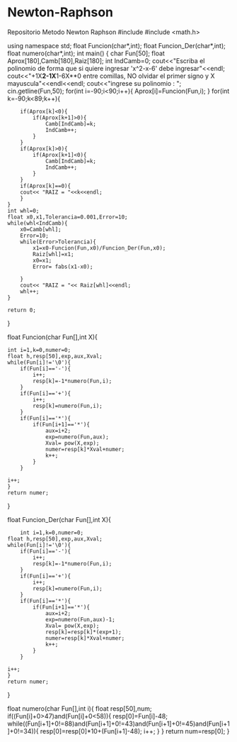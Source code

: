 # Newton-Raphson
Repositorio Metodo Newton Raphson
#include <iostream>
#include <math.h>

using namespace std;
float Funcion(char*,int);
float Funcion_Der(char*,int);
float numero(char*,int);
int main()
{
    char Fun[50];
    float Aprox[180],Camb[180],Raiz[180];
    int IndCamb=0;
    cout<<"Escriba el polinomio de forma que si quiere ingresar 'x^2-x-6' debe ingresar"<<endl;
    cout<<"+1X**2-1X**1-6X**0 entre comillas, NO olvidar el primer signo y X mayuscula"<<endl<<endl;
    cout<<"ingrese su polinomio : ";
    cin.getline(Fun,50);
    for(int i=-90;i<90;i++){
        Aprox[i]=Funcion(Fun,i);
    }
    for(int k=-90;k<89;k++){


        if(Aprox[k]<0){
            if(Aprox[k+1]>0){
                Camb[IndCamb]=k;
                IndCamb++;
            }
        }
        if(Aprox[k]>0){
            if(Aprox[k+1]<0){
                Camb[IndCamb]=k;
                IndCamb++;
            }
        }
        if(Aprox[k]==0){
        cout<< "RAIZ = "<<k<<endl;
        }
    }
    int whl=0;
    float x0,x1,Tolerancia=0.001,Error=10;
    while(whl<IndCamb){
        x0=Camb[whl];
        Error=10;
        while(Error>Tolerancia){
            x1=x0-Funcion(Fun,x0)/Funcion_Der(Fun,x0);
            Raiz[whl]=x1;
            x0=x1;
            Error= fabs(x1-x0);

        }
        cout<< "RAIZ = "<< Raiz[whl]<<endl;
        whl++;
    }

    return 0;
}

float Funcion(char Fun[],int X){

    int i=1,k=0,numer=0;
    float h,resp[50],exp,aux,Xval;
    while(Fun[i]!='\0'){
        if(Fun[i]=='-'){
            i++;
            resp[k]=-1*numero(Fun,i);
        }
        if(Fun[i]=='+'){
            i++;
            resp[k]=numero(Fun,i);
        }
        if(Fun[i]=='*'){
            if(Fun[i+1]=='*'){
                aux=i+2;
                exp=numero(Fun,aux);
                Xval= pow(X,exp);
                numer=resp[k]*Xval+numer;
                k++;
            }
        }

    i++;
    }
    return numer;

}

float Funcion_Der(char Fun[],int X){

        int i=1,k=0,numer=0;
    float h,resp[50],exp,aux,Xval;
    while(Fun[i]!='\0'){
        if(Fun[i]=='-'){
            i++;
            resp[k]=-1*numero(Fun,i);
        }
        if(Fun[i]=='+'){
            i++;
            resp[k]=numero(Fun,i);
        }
        if(Fun[i]=='*'){
            if(Fun[i+1]=='*'){
                aux=i+2;
                exp=numero(Fun,aux)-1;
                Xval= pow(X,exp);
                resp[k]=resp[k]*(exp+1);
                numer=resp[k]*Xval+numer;
                k++;
            }
        }

    i++;
    }
    return numer;

}


float numero(char Fun[],int i){
    float resp[50],num;
    if((Fun[i]+0>47)and(Fun[i]+0<58)){
    resp[0]=Fun[i]-48;
        while((Fun[i+1]+0!=88)and(Fun[i+1]+0!=43)and(Fun[i+1]+0!=45)and(Fun[i+1]+0!=34)){
            resp[0]=resp[0]*10+(Fun[i+1]-48);
            i++;
        }
    }
    return num=resp[0];
}
